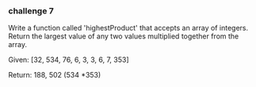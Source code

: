 

### challenge 7
Write a function called 'highestProduct' that accepts an array of integers. Return the largest value of any two values multiplied together from the array.

Given:
[32, 534, 76, 6, 3, 3, 6, 7, 353]

Return:
188, 502 (534 *353)